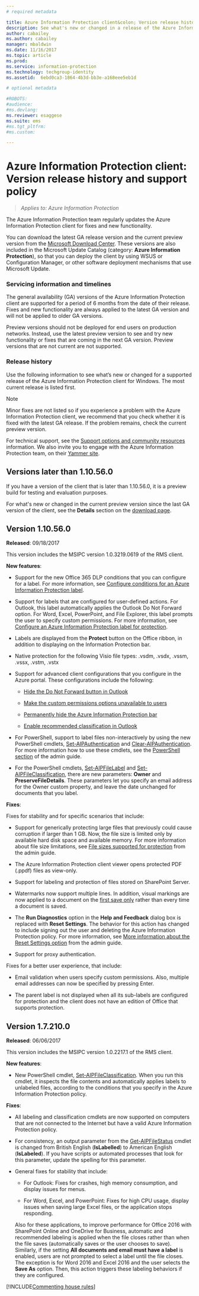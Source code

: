```yaml
---
# required metadata

title: Azure Information Protection client&colon; Version release history and support policy
description: See what's new or changed in a release of the Azure Information Protection client for Windows, and understand the lifecycle policy for support. 
author: cabailey
ms.author: cabailey
manager: mbaldwin
ms.date: 11/16/2017
ms.topic: article
ms.prod:
ms.service: information-protection
ms.technology: techgroup-identity
ms.assetid:  6ebd0ca3-1864-4b3d-bb3e-a168eee5eb1d

# optional metadata

#ROBOTS:
#audience:
#ms.devlang:
ms.reviewer: esaggese
ms.suite: ems
#ms.tgt_pltfrm:
#ms.custom:

---
```


# Azure Information Protection client: Version release history and support policy

>*Applies to: Azure Information Protection*

The Azure Information Protection team regularly updates the Azure Information Protection client for fixes and new functionality. 

You can download the latest GA release version and the current preview version from the [Microsoft Download Center](https://www.microsoft.com/en-us/download/details.aspx?id=53018). These versions are also included in the Microsoft Update Catalog (category: **Azure Information Protection**), so that you can deploy the client by using WSUS or Configuration Manager, or other software deployment mechanisms that use Microsoft Update.

### Servicing information and timelines

The general availability (GA) versions of the Azure Information Protection client are supported for a period of 6 months from the date of their release. Fixes and new functionality are always applied to the latest GA version and will not be applied to older GA versions.

Preview versions should not be deployed for end users on production networks. Instead, use the latest preview version to see and try new functionality or fixes that are coming in the next GA version. Preview versions that are not current are not supported.

### Release history

Use the following information to see what’s new or changed for a supported release of the Azure Information Protection client for Windows. The most current release is listed first. 


> [!NOTE]
> Minor fixes are not listed so if you experience a problem with the Azure Information Protection client, we recommend that you check whether it is fixed with the latest GA release. If the problem remains, check the current preview version.
>  
> For technical support, see the [Support options and community resources](../get-started/information-support.md#support-options-and-community-resources) information. We also invite you to engage with the Azure Information Protection team, on their [Yammer site](https://www.yammer.com/askipteam/).

## Versions later than 1.10.56.0

If you have a version of the client that is later than 1.10.56.0, it is a preview build for testing and evaluation purposes. 

For what's new or changed in the current preview version since the last GA version of the client, see the **Details** section on the [download page](https://www.microsoft.com/en-us/download/details.aspx?id=53018). 

## Version 1.10.56.0

**Released**: 09/18/2017

This version includes the MSIPC version 1.0.3219.0619 of the RMS client.

**New features**:

- Support for the new Office 365 DLP conditions that you can configure for a label. For more information, see [Configure conditions for an Azure Information Protection label](../deploy-use/configure-policy-classification.md).

- Support for labels that are configured for user-defined actions. For Outlook, this label automatically applies the Outlook Do Not Forward option. For Word, Excel, PowerPoint, and File Explorer, this label prompts the user to specify custom permissions. For more information, see [Configure an Azure Information Protection label for protection](../deploy-use/configure-policy-protection.md).

- Labels are displayed from the **Protect** button on the Office ribbon, in addition to displaying on the Information Protection bar. 

- Native protection for the following Visio file types: .vsdm, .vsdx, .vssm, .vssx, .vstm, .vstx

- Support for advanced client configurations that you configure in the Azure portal. These configurations include the following:
    
    - [Hide the Do Not Forward button in Outlook](../rms-client/client-admin-guide-customizations.md#hide-the-do-not-forward-button-in-outlook)
    
    - [Make the custom permissions options unavailable to users](../rms-client/client-admin-guide-customizations.md#make-the-custom-permissions-options-unavailable-to-users)
    
    - [Permanently hide the Azure Information Protection bar](../rms-client/client-admin-guide-customizations.md#make-the-custom-permissions-options-unavailable-to-users)
    
    - [Enable recommended classification in Outlook](../rms-client/client-admin-guide-customizations.md#enable-recommended-classification-in-outlook)

- For PowerShell, support to label files non-interactively by using the new PowerShell cmdlets, [Set-AIPAuthentication](/powershell/module/azureinformationprotection/set-aipauthentication) and [Clear-AIPAuthentication](/powershell/module/azureinformationprotection/clear-aipauthentication). For more information how to use these cmdlets, see the [PowerShell section](../rms-client/client-admin-guide-powershell.md#how-to-label-files-non-interactively-for-azure-information-protection) of the admin guide.

- For the PowerShell cmdlets, [Set-AIPFileLabel](/powershell/module/azureinformationprotection/set-aipfilelabel) and [Set-AIPFileClassification](/powershell/module/azureinformationprotection/set-aipfileclassification), there are new parameters: **Owner** and **PreserveFileDetails**. These parameters let you specify an email address for the Owner custom property, and leave the date unchanged for documents that you label.

**Fixes**:

Fixes for stability and for specific scenarios that include:

- Support for generically protecting large files that previously could cause corruption if larger than 1 GB. Now, the file size is limited only by available hard disk space and available memory. For more information about file size limitations, see [File sizes supported for protection](client-admin-guide-file-types.md#file-sizes-supported-for-protection) from the admin guide.

- The Azure Information Protection client viewer opens protected PDF (.ppdf) files as view-only.

- Support for labeling and protection of files stored on SharePoint Server.

- Watermarks now support multiple lines. In addition, visual markings are now applied to a document on the [first save only](../deploy-use/configure-policy-markings.md#when-visual-markings-are-applied) rather than every time a document is saved.

- The **Run Diagnostics** option in the **Help and Feedback** dialog box is replaced with **Reset Settings**. The behavior for this action has changed to include signing out the user and deleting the Azure Information Protection policy. For more information, see [More information about the Reset Settings option](..\rms-client\client-admin-guide.md#more-information-about-the-reset-settings-option) from the admin guide.

- Support for proxy authentication.

Fixes for a better user experience, that include:

- Email validation when users specify custom permissions. Also, multiple email addresses can now be specified by pressing Enter.

- The parent label is not displayed when all its sub-labels are configured for protection and the client does not have an edition of Office that supports protection. 

## Version 1.7.210.0

**Released**: 06/06/2017

This version includes the MSIPC version 1.0.2217.1 of the RMS client.

**New features**:

- New PowerShell cmdlet, [Set-AIPFileClassification](/powershell/module/azureinformationprotection/Set-AIPFileClassification). When you run this cmdlet, it inspects the file contents and automatically applies labels to unlabeled files, according to the conditions that you specify in the Azure Information Protection policy.

**Fixes**:

- All labeling and classification cmdlets are now supported on computers that are not connected to the Internet but have a valid Azure Information Protection policy.

- For consistency, an output parameter from the [Get-AIPFileStatus](/powershell/module/azureinformationprotection/get-aipfilestatus) cmdlet is changed from British English (**IsLabelled**) to American English (**IsLabeled**). If you have scripts or automated processes that look for this parameter, update the spelling for this parameter.

- General fixes for stability that include:

    - For Outlook: Fixes for crashes, high memory consumption, and display issues for menus.
    
    - For Word, Excel, and PowerPoint: Fixes for high CPU usage, display issues when saving large Excel files, or the application stops responding. 
    
    Also for these applications, to improve performance for Office 2016 with SharePoint Online and OneDrive for Business, automatic and recommended labeling is applied when the file closes rather than when the file saves (automatically saves or the user chooses to save). Similarly, if the setting **All documents and email must have a label** is enabled, users are not prompted to select a label until the file closes. The exception is for Word 2016 and Excel 2016 and the user selects the **Save As** option. Then, this action triggers these labeling behaviors if they are configured. 


[!INCLUDE[Commenting house rules](../includes/houserules.md)]
